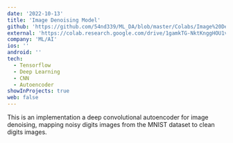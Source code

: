 ```yaml
---
date: '2022-10-13'
title: 'Image Denoising Model'
github: 'https://github.com/54nd339/ML_DA/blob/master/Colabs/Image%20Denoising.ipynb'
external: 'https://colab.research.google.com/drive/1gamkTG-NktKnggHOU1vCxcpwQHjI22bK?usp=sharing'
company: 'ML/AI'
ios: ''
android: ''
tech:
  - Tensorflow
  - Deep Learning
  - CNN
  - Autoencoder
showInProjects: true
web: false
---
```

This is an implementation a deep convolutional autoencoder for image denoising, mapping noisy digits images from the MNIST dataset to clean digits images.
